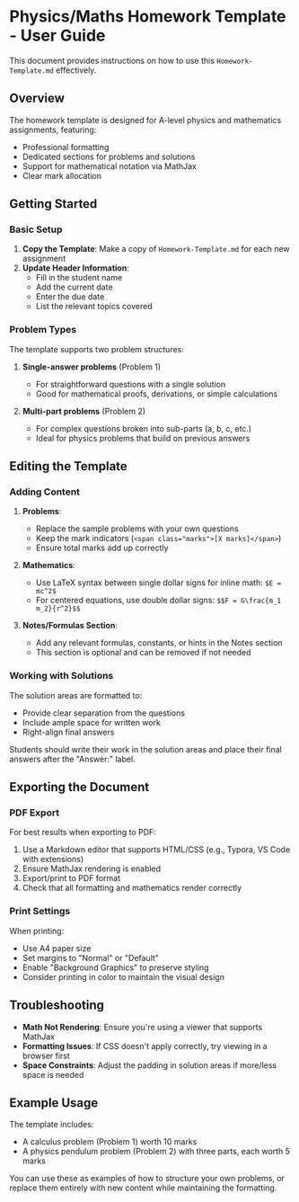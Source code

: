 # Physics/Maths Homework Template - User Guide

This document provides instructions on how to use this `Homework-Template.md` effectively.

## Overview

The homework template is designed for A-level physics and mathematics assignments, featuring:
- Professional formatting
- Dedicated sections for problems and solutions
- Support for mathematical notation via MathJax
- Clear mark allocation

## Getting Started

### Basic Setup

1. **Copy the Template**: Make a copy of `Homework-Template.md` for each new assignment
2. **Update Header Information**:
   - Fill in the student name
   - Add the current date
   - Enter the due date
   - List the relevant topics covered

### Problem Types

The template supports two problem structures:

1. **Single-answer problems** (Problem 1)
   - For straightforward questions with a single solution
   - Good for mathematical proofs, derivations, or simple calculations

2. **Multi-part problems** (Problem 2)
   - For complex questions broken into sub-parts (a, b, c, etc.)
   - Ideal for physics problems that build on previous answers

## Editing the Template

### Adding Content

1. **Problems**: 
   - Replace the sample problems with your own questions
   - Keep the mark indicators (`<span class="marks">[X marks]</span>`)
   - Ensure total marks add up correctly

2. **Mathematics**:
   - Use LaTeX syntax between single dollar signs for inline math: `$E = mc^2$`
   - For centered equations, use double dollar signs: `$$F = G\frac{m_1 m_2}{r^2}$$`

3. **Notes/Formulas Section**:
   - Add any relevant formulas, constants, or hints in the Notes section
   - This section is optional and can be removed if not needed

### Working with Solutions

The solution areas are formatted to:
- Provide clear separation from the questions
- Include ample space for written work
- Right-align final answers

Students should write their work in the solution areas and place their final answers after the "Answer:" label.

## Exporting the Document

### PDF Export

For best results when exporting to PDF:
1. Use a Markdown editor that supports HTML/CSS (e.g., Typora, VS Code with extensions)
2. Ensure MathJax rendering is enabled
3. Export/print to PDF format
4. Check that all formatting and mathematics render correctly

### Print Settings

When printing:
- Use A4 paper size
- Set margins to "Normal" or "Default"
- Enable "Background Graphics" to preserve styling
- Consider printing in color to maintain the visual design

## Troubleshooting

- **Math Not Rendering**: Ensure you're using a viewer that supports MathJax
- **Formatting Issues**: If CSS doesn't apply correctly, try viewing in a browser first
- **Space Constraints**: Adjust the padding in solution areas if more/less space is needed

## Example Usage

The template includes:
- A calculus problem (Problem 1) worth 10 marks
- A physics pendulum problem (Problem 2) with three parts, each worth 5 marks

You can use these as examples of how to structure your own problems, or replace them entirely with new content while maintaining the formatting. 